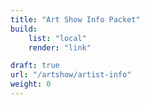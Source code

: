 ```yaml
---
title: "Art Show Info Packet"
build:
    list: "local"
    render: "link"

draft: true
url: "/artshow/artist-info"
weight: 0
---
```

